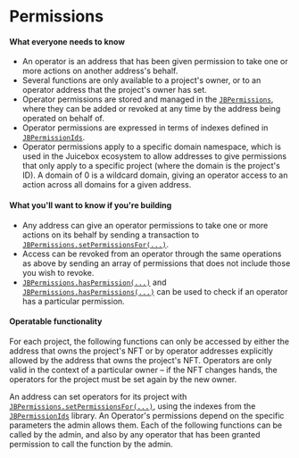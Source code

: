# Permissions

#### What everyone needs to know

* An operator is an address that has been given permission to take one or more actions on another address's behalf.
* Several functions are only available to a project's owner, or to an operator address that the project's owner has set.
* Operator permissions are stored and managed in the [`JBPermissions`](/docs/v4/api/core/JBPermissions.md), where they can be added or revoked at any time by the address being operated on behalf of.
* Operator permissions are expressed in terms of indexes defined in [`JBPermissionIds`](.).
* Operator permissions apply to a specific domain namespace, which is used in the Juicebox ecosystem to allow addresses to give permissions that only apply to a specific project (where the domain is the project's ID). A domain of 0 is a wildcard domain, giving an operator access to an action across all domains for a given address.

#### What you'll want to know if you're building

<!-- todo -->
<!-- * Permission indexes can be found in [`JBPermissionIds`](.). See [Namespaces](/docs/v4/build/namespace/#permission-ids) for a list. -->
* Any address can give an operator permissions to take one or more actions on its behalf by sending a transaction to [`JBPermissions.setPermissionsFor(...)`](/docs/v4/api/core/JBPermissions.md#setpermissionsfor). 
* Access can be revoked from an operator through the same operations as above by sending an array of permissions that does not include those you wish to revoke.
* [`JBPermissions.hasPermission(...)`](/docs/v4/api/core/JBPermissions.md#haspermission) and [`JBPermissions.hasPermissions(...)`](/docs/v4/api/core/JBPermissions.md#haspermissions) can be used to check if an operator has a particular permission.

#### Operatable functionality

For each project, the following functions can only be accessed by either the address that owns the project's NFT or by operator addresses explicitly allowed by the address that owns the project's NFT. Operators are only valid in the context of a particular owner – if the NFT changes hands, the operators for the project must be set again by the new owner.

An address can set operators for its project with [`JBPermissions.setPermissionsFor(...)`](/docs/v4/api/core/JBPermissions.md#setpermissionsfor), using the indexes from the [`JBPermissionIds`](.) library. An Operator's permissions depend on the specific parameters the admin allows them. Each of the following functions can be called by the admin, and also by any operator that has been granted permission to call the function by the admin.

<!-- * [`JBController.launchRulesetsFor(...)`](/docs/v4/api/core/JBController.md#launchrulesetsfor)
* [`JBController.queueRulesetsOf(...)`](/docs/v4/api/core/JBController.md#queuerulesetsof)
* [`JBController.mintTokensOf(...)`](/docs/v4/api/core/JBController.md#minttokensof)
* [`JBTokenStore.issueFor(...)`](/docs/v4/api/core/JBTokens.md#issuefor.md)
* [`JBController.setFor(...)`](/docs/v4/api/core/JBTokens.md#setfor.md)
* [`JBController.migrate(...)`](/docs/v4/api/core/JBController.md#migrate)
* [`JBPayoutRedemptionPaymentTerminal.useAllowanceOf(...)`](/docs/v4/api/core/or-payment-terminals/or-abstract/jbpayoutredemptionpaymentterminal/#useallowanceof)
* [`JBPayoutRedemptionPaymentTerminal.migrate(...)`](/docs/v4/api/core/or-payment-terminals/or-abstract/jbpayoutredemptionpaymentterminal/#migrate)
* [`JBPayoutRedemptionPaymentTerminal.processFees(...)`](/docs/v4/api/core/or-payment-terminals/or-abstract/jbpayoutredemptionpaymentterminal/#processfees)
* [`JBProjects.setMetadataOf(...)`](/docs/v4/api/core/JBProjects.md#setmetadataof.md)
* [`JBSplitsStore.set(...)`](/docs/v4/api/core/JBSplits.md#set.md)
* [`JBDirectory.setControllerOf(...)`](/docs/v4/api/core/JBDirectory.md#setcontrollerof.md)
* [`JBDirectory.setTerminalsOf(...)`](/docs/v4/api/core/JBDirectory.md#setterminalsof.md)
* [`JBDirectory.setPrimaryTerminalOf(...)`](/docs/v4/api/core/JBDirectory.md#setprimaryterminalof.md)

The following transactions can be used by token holders or operator addresses explicitly allowed by the address that owns the tokens. If the tokens change hands, the operators must be set again by the new holder.

* [`JBController.burnTokensOf(...)`](/docs/v4/api/core/JBController.md#burntokensof)
* [`JBPayoutRedemptionPaymentTerminal.redeemTokensOf(...)`](/docs/v4/api/core/or-payment-terminals/or-abstract/jbpayoutredemptionpaymentterminal/#redeemtokensof)
* [`JBTokenStore.claimFor(...)`](/docs/v4/api/core/JBTokens.md#claimfor.md)
* [`JBTokenStore.transferFrom(...)`](/docs/v4/api/core/JBTokens.md#transferfrom.md) -->

